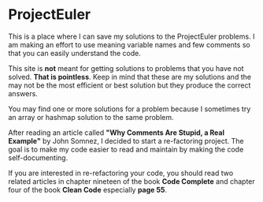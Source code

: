 # ProjectEuler
This is a place where I can save my solutions to the ProjectEuler problems.
I am making an effort to use meaning variable names and few comments
so that you can easily understand the code.

This site is __not__ meant for getting solutions to problems that you
have not solved.  __That is pointless__.  Keep in mind that these are
my solutions and the may not be the most efficient or best solution
but they produce the correct answers.

You may find one or more solutions for a problem because I sometimes
try an array or hashmap solution to the same problem.

After reading an article called __"Why Comments Are Stupid, a Real Example"__
by John Somnez, I decided to start a re-factoring project. The goal is to
make my code easier to read and maintain by making the code self-documenting.

If you are interested in re-refactoring your code, you should read two related 
articles in chapter nineteen of the book **Code Complete** and chapter four 
of the book **Clean Code** especially **page 55**.
#
